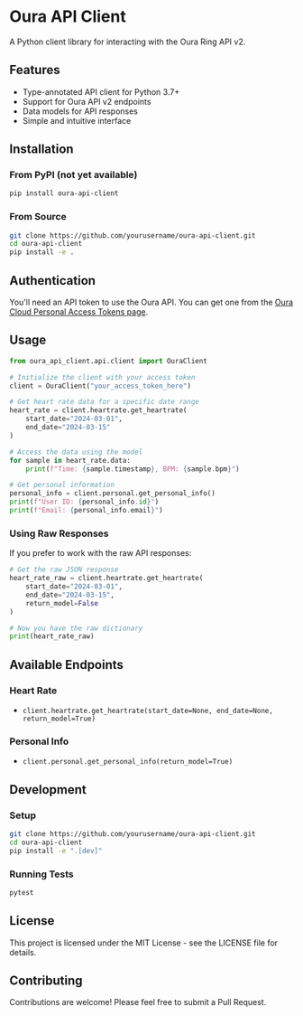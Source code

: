 # Oura API Client

A Python client library for interacting with the Oura Ring API v2.

## Features

- Type-annotated API client for Python 3.7+
- Support for Oura API v2 endpoints
- Data models for API responses
- Simple and intuitive interface

## Installation

### From PyPI (not yet available)

```bash
pip install oura-api-client
```

### From Source

```bash
git clone https://github.com/yourusername/oura-api-client.git
cd oura-api-client
pip install -e .
```

## Authentication

You'll need an API token to use the Oura API. You can get one from the [Oura Cloud Personal Access Tokens page](https://cloud.ouraring.com/personal-access-tokens).

## Usage

```python
from oura_api_client.api.client import OuraClient

# Initialize the client with your access token
client = OuraClient("your_access_token_here")

# Get heart rate data for a specific date range
heart_rate = client.heartrate.get_heartrate(
    start_date="2024-03-01",
    end_date="2024-03-15"
)

# Access the data using the model
for sample in heart_rate.data:
    print(f"Time: {sample.timestamp}, BPM: {sample.bpm}")

# Get personal information
personal_info = client.personal.get_personal_info()
print(f"User ID: {personal_info.id}")
print(f"Email: {personal_info.email}")
```

### Using Raw Responses

If you prefer to work with the raw API responses:

```python
# Get the raw JSON response
heart_rate_raw = client.heartrate.get_heartrate(
    start_date="2024-03-01",
    end_date="2024-03-15",
    return_model=False
)

# Now you have the raw dictionary
print(heart_rate_raw)
```

## Available Endpoints

### Heart Rate

- `client.heartrate.get_heartrate(start_date=None, end_date=None, return_model=True)`

### Personal Info

- `client.personal.get_personal_info(return_model=True)`

## Development

### Setup

```bash
git clone https://github.com/yourusername/oura-api-client.git
cd oura-api-client
pip install -e ".[dev]"
```

### Running Tests

```bash
pytest
```

## License

This project is licensed under the MIT License - see the LICENSE file for details.

## Contributing

Contributions are welcome! Please feel free to submit a Pull Request. 